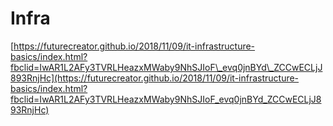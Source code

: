 # Infra

[https://futurecreator.github.io/2018/11/09/it-infrastructure-basics/index.html?fbclid=IwAR1L2AFy3TVRLHeazxMWaby9NhSJIoF\_evq0jnBYd\_ZCCwECLjJ893RnjHc](https://futurecreator.github.io/2018/11/09/it-infrastructure-basics/index.html?fbclid=IwAR1L2AFy3TVRLHeazxMWaby9NhSJIoF_evq0jnBYd_ZCCwECLjJ893RnjHc)

